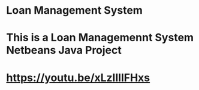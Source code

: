 # Loan Management System

# This is a Loan Managemennt System Netbeans Java Project

# https://youtu.be/xLzlIllFHxs




